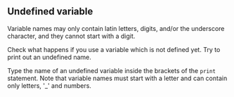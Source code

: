 ## Undefined variable

Variable names may only contain latin letters, digits, and/or the underscore character, and they cannot start with a digit.  
  
Check what happens if you use a variable which is not defined yet. Try to print out an undefined name.  

<div class="hint">Type the name of an undefined variable inside the brackets of the <code>print</code> statement. 
Note that variable names must start with a letter and can contain only letters, '_' and numbers.</div>
